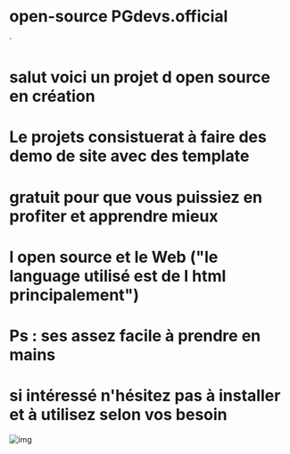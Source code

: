 # open-source PGdevs.official

`
# salut voici un projet d open source en création
# Le projets consistuerat à faire des demo de site avec des template
# gratuit pour que vous puissiez en profiter et apprendre mieux
# l open source et le Web ("le language utilisé est de l html principalement")

# Ps : ses assez facile à prendre en mains

# si intéressé n'hésitez pas à installer et à utilisez selon vos besoin 



![img](https://beecut.com/wp-content/uploads/2019/08/mp4.gif)

